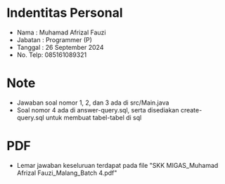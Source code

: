# Indentitas Personal
- Nama    : Muhamad Afrizal Fauzi
- Jabatan : Programmer (P)
- Tanggal : 26 September 2024
- No. Telp: 085161089321

# Note
- Jawaban soal nomor 1, 2, dan 3 ada di src/Main.java
- Soal nomor 4 ada di answer-query.sql, serta disediakan create-query.sql untuk membuat tabel-tabel di sql

# PDF
- Lemar jawaban keseluruan terdapat pada file "SKK MIGAS_Muhamad Afrizal Fauzi_Malang_Batch 4.pdf"